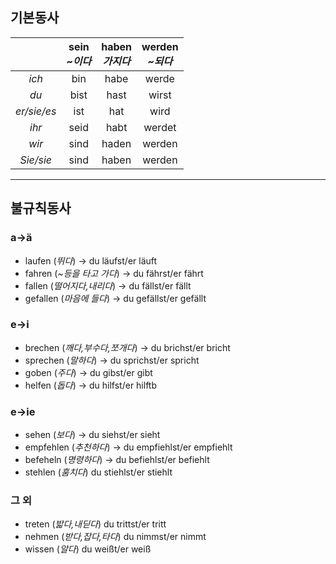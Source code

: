 ## 기본동사
||sein<br>*~이다*|haben<br>*가지다*|werden<br>*~되다*|
|:---:|:---:|:---:|:---:|
|*ich*|bin|habe|werde|
|*du*|bist|hast|wirst|
|*er/sie/es*|ist|hat|wird|
|*ihr*|seid|habt|werdet|
|*wir*|sind|haden|werden|
|*Sie/sie*|sind|haben|werden|
<hr>

## 불규칙동사
### a->ä
- laufen (*뛰다*) -> du läufst/er läuft
- fahren (*~등을 타고 가다*) -> du fährst/er fährt
- fallen (*떨어지다,내리다*) -> du fällst/er fällt
- gefallen (*마음에 들다*) -> du gefällst/er gefällt
### e->i
- brechen (*깨다,부수다,쪼개다*) -> du brichst/er bricht
- sprechen (*말하다*) -> du sprichst/er spricht
- goben (*주다*) -> du gibst/er gibt
- helfen (*돕다*) -> du hilfst/er hilftb
### e->ie
- sehen (*보다*) -> du siehst/er sieht
- empfehlen (*추천하다*) -> du empfiehlst/er empfiehlt
- befeheln (*명령하다*) -> du befiehlst/er befiehlt
- stehlen (*훔치다*) du stiehlst/er stiehlt
### 그 외
- treten (*밟다,내딛다*) du trittst/er tritt
- nehmen (*받다,잡다,타다*) du nimmst/er nimmt
- wissen (*알다*) du weißt/er weiß